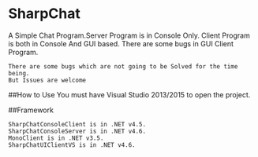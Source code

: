# SharpChat
A Simple Chat Program.Server Program is in Console Only. Client Program is both in Console And GUI based. There are some bugs in GUI Client Program.
```
There are some bugs which are not going to be Solved for the time being.
But Issues are welcome
```
##How to Use
You must have Visual Studio 2013/2015 to open the project. 

##Framework
```
SharpChatConsoleClient is in .NET v4.5.
SharpChatConsoleServer is in .NET v4.6.
MonoClient is in .NET v3.5.
SharpChatUIClientVS is in .NET v4.6.
```

